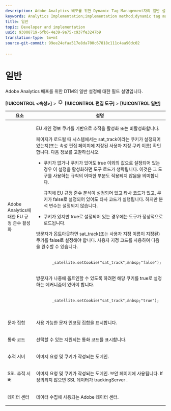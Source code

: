 ```yaml
---
description: Adobe Analytics 배포를 위한 Dynamic Tag Management자의 일반 설정에 대한 필드 설명입니다.
keywords: Analytics Implementation;implementation method;dynamic tag management;dtm;general settings;eu compliance;character set;currency code;tracking server;ssl tracking server
title: 일반
topic: Developer and implementation
uuid: 93008719-6fb6-4e39-9a75-c937fe3247b9
translation-type: tm+mt
source-git-commit: 99ee24efaa517e8da700c67818c111c4aa90dc02

---
```



# 일반

Adobe Analytics 배포를 위한 DTM의 일반 설정에 대한 필드 설명입니다.

**[!UICONTROL &lt;속성&gt;]** &gt; ![](assets/settings_gear.png) **[!UICONTROL 편집 도구]** &gt; **[!UICONTROL 일반]**

<table id="table_DD8DA303698041D296DD5DB080AF7971"> 
 <thead> 
  <tr> 
   <th colname="col1" class="entry"> 요소 </th> 
   <th colname="col2" class="entry"> 설명 </th> 
  </tr> 
 </thead>
 <tbody> 
  <tr> 
   <td colname="col1"> <p><span class="keyword">Adobe Analytics</span>에 대한 EU 규정 준수 활성화  </p> </td> 
   <td colname="col2"> <p> EU 개인 정보 쿠키를 기반으로 추적을 활성화 또는 비활성화합니다. </p> <p>페이지가 로드될 때 시스템에서는 <span class="filepath">sat_track</span>이라는 쿠키가 설정되어 있는지(또는 <span class="wintitle">속성 편집</span> 페이지에 지정된 사용자 지정 쿠키 이름) 확인합니다. 다음 정보를 고찰하십시오. </p> 
    <ul id="ul_42A6D728F0BC4FBABB0069EFB66DCB01"> 
     <li id="li_227CB14326344AA3980F20C7EACF2AD2"> <p> 쿠키가 없거나 쿠키가 있어도  <span class="term">true</span> 이외의 값으로 설정되어 있는 경우 이 설정을 활성화하면 도구 로드가 생략됩니다. 이것은 그 도구를 사용하는 규칙의 어떠한 부분도 적용되지 않음을 의미합니다. </p> <p>규칙에 EU 규정 준수 분석이 설정되어 있고 타사 코드가 있고, 쿠키가  <span class="term">false</span>로 설정되어 있어도 타사 코드가 실행됩니다. 하지만 분석 변수는 설정되지 않습니다. </p> </li> 
     <li id="li_1E74E02D7E4646ACA86D862A1D3C6679"> 쿠키가 있지만  <span class="term"> true</span>로 설정되어 있는 경우에는 도구가 정상적으로 로드됩니다. </li> 
    </ul> <p>방문자가 옵트아웃하면 <span class="filepath">sat_track</span>(또는 사용자 지정 이름이 지정된) 쿠키를 <span class="term">false</span>로 설정해야 합니다. 사용자 지정 코드를 사용하여 다음을 완수할 수 있습니다. </p> <p> 
     <code>
       _satellite.setCookie("sat_track",&amp;nbsp;"false"); 
     </code> </p> <p> 방문자가 나중에 옵트인할 수 있도록 하려면 해당 쿠키를 <span class="term">true</span>로 설정하는 메커니즘이 있어야 합니다. </p> <p> 
     <code>
       _satellite.setCookie("sat_track",&amp;nbsp;"true"); 
     </code> </p> </td> 
  </tr> 
  <tr> 
   <td colname="col1"> <p>문자 집합 </p> </td> 
   <td colname="col2"> <p>사용 가능한 문자 인코딩 집합을 표시합니다. </p> </td> 
  </tr> 
  <tr> 
   <td colname="col1"> <p>통화 코드 </p> </td> 
   <td colname="col2"> <p>선택할 수 있는 지원되는 통화 코드를 표시합니다. </p> </td> 
  </tr> 
  <tr> 
   <td colname="col1"> <p>추적 서버 </p> </td> 
   <td colname="col2"> <p>이미지 요청 및 쿠키가 작성되는 도메인. </p> </td> 
  </tr> 
  <tr> 
   <td colname="col1"> <p>SSL 추적 서버 </p> </td> 
   <td colname="col2"> <p>이미지 요청 및 쿠키가 작성되는 도메인. 보안 페이지에 사용됩니다. If 정의되지 않으면 SSL 데이터가 <span class="term"> trackingServer </span>. </p> </td> 
  </tr> 
  <tr> 
   <td colname="col1"> <p>데이터 센터 </p> </td> 
   <td colname="col2"> <p>데이터 수집에 사용되는 Adobe 데이터 센터. </p> </td> 
  </tr> 
 </tbody> 
</table>

